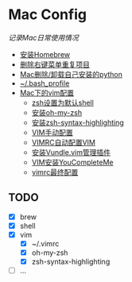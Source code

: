 # Mac Config
*记录Mac日常使用情况*
- [安装Homebrew](./src/0.md)
- [删除右键菜单重复项目](./src/1.md)
- [Mac删除/卸载自己安装的python](./src/2.md)
- [~/.bash_profile](./src/3.md)
- [Mac下的vim配置](./src/4.md)
  - [zsh设置为默认shell](./src/4.md#zsh设置为默认shell)
  - [安装oh-my-zsh](./src/4.md#安装oh-my-zsh)
  - [安装zsh-syntax-highlighting](./src/4.md#安装zsh-syntax-highlighting)
  - [VIM手动配置](./src/4.md#vim手动配置)
  - [VIMRC自动配置VIM](./src/4.md#vimrc自动配置vim)
  - [安装Vundle.vim管理插件](./src/4.md#安装vundle.vim管理插件)
  - [VIM安装YouCompleteMe](./src/4.md#vim安装youcompleteme)
  - [vimrc最终配置](./src/4.md#vimrc最终配置)


## TODO
- [x] brew
- [x] shell
- [x] vim
  - [x] ~/.vimrc
  - [x] oh-my-zsh
  - [x] zsh-syntax-highlighting
- [ ] ...